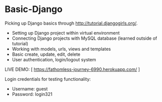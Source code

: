 Basic-Django
============

Picking up Django basics through http://tutorial.djangogirls.org/.

* Setting up Django project within virtual environment
* Connecting Django projects with MySQL database (learned outside of tutorial)
* Working with models, urls, views and templates
* Basic create, update, edit, delete
* User authentication, login/logout system

LIVE DEMO: [ https://fathomless-journey-6990.herokuapp.com/ ]

Login credentials for testing functionality:
* Username: guest
* Password: login321

